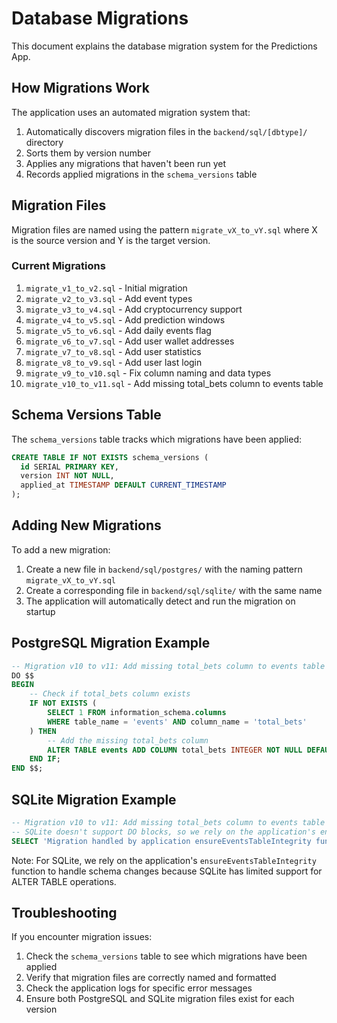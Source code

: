 # Database Migrations

This document explains the database migration system for the Predictions App.

## How Migrations Work

The application uses an automated migration system that:

1. Automatically discovers migration files in the `backend/sql/[dbtype]/` directory
2. Sorts them by version number
3. Applies any migrations that haven't been run yet
4. Records applied migrations in the `schema_versions` table

## Migration Files

Migration files are named using the pattern `migrate_vX_to_vY.sql` where X is the source version and Y is the target version.

### Current Migrations

1. `migrate_v1_to_v2.sql` - Initial migration
2. `migrate_v2_to_v3.sql` - Add event types
3. `migrate_v3_to_v4.sql` - Add cryptocurrency support
4. `migrate_v4_to_v5.sql` - Add prediction windows
5. `migrate_v5_to_v6.sql` - Add daily events flag
6. `migrate_v6_to_v7.sql` - Add user wallet addresses
7. `migrate_v7_to_v8.sql` - Add user statistics
8. `migrate_v8_to_v9.sql` - Add user last login
9. `migrate_v9_to_v10.sql` - Fix column naming and data types
10. `migrate_v10_to_v11.sql` - Add missing total_bets column to events table

## Schema Versions Table

The `schema_versions` table tracks which migrations have been applied:

```sql
CREATE TABLE IF NOT EXISTS schema_versions (
  id SERIAL PRIMARY KEY,
  version INT NOT NULL,
  applied_at TIMESTAMP DEFAULT CURRENT_TIMESTAMP
);
```

## Adding New Migrations

To add a new migration:

1. Create a new file in `backend/sql/postgres/` with the naming pattern `migrate_vX_to_vY.sql`
2. Create a corresponding file in `backend/sql/sqlite/` with the same name
3. The application will automatically detect and run the migration on startup

## PostgreSQL Migration Example

```sql
-- Migration v10 to v11: Add missing total_bets column to events table
DO $$
BEGIN
    -- Check if total_bets column exists
    IF NOT EXISTS (
        SELECT 1 FROM information_schema.columns
        WHERE table_name = 'events' AND column_name = 'total_bets'
    ) THEN
        -- Add the missing total_bets column
        ALTER TABLE events ADD COLUMN total_bets INTEGER NOT NULL DEFAULT 0;
    END IF;
END $$;
```

## SQLite Migration Example

```sql
-- Migration v10 to v11: Add missing total_bets column to events table
-- SQLite doesn't support DO blocks, so we rely on the application's ensureEventsTableIntegrity function
SELECT 'Migration handled by application ensureEventsTableIntegrity function' as migration_status;
```

Note: For SQLite, we rely on the application's `ensureEventsTableIntegrity` function to handle schema changes because SQLite has limited support for ALTER TABLE operations.

## Troubleshooting

If you encounter migration issues:

1. Check the `schema_versions` table to see which migrations have been applied
2. Verify that migration files are correctly named and formatted
3. Check the application logs for specific error messages
4. Ensure both PostgreSQL and SQLite migration files exist for each version